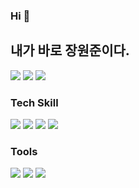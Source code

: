 ### Hi 👋
## 내가 바로 장원준이다.

<a href="https://wonjun1995.tistory.com/"><img src="https://img.shields.io/badge/Blog-FFDD00?style=flat-square&logo=Buy Me A Coffee&logoColor=black"/></a> <img src="https://img.shields.io/badge/wonjun1995@naver.com-EA4335?style=flat-square&logo=Gmail&logoColor=white"/> <a href="https://www.instagram.com/jangwonjunn/"><img src="https://img.shields.io/badge/jangwonjunn-E4405F?style=flat-square&logo=Instagram&logoColor=white"/></a>

### Tech Skill
<img src="https://img.shields.io/badge/Spring-6DB33F?style=flat-square&logo=Spring&logoColor=white"/> <img src="https://img.shields.io/badge/Node.js-339933?style=flat-square&logo=Node.js&logoColor=white"/> <img src="https://img.shields.io/badge/JavaScript-F7DF1E?style=flat-square&logo=javascript&logoColor=black"/> <img src="https://img.shields.io/badge/MySQL-4479A1?style=flat-square&logo=MySQL&logoColor=white"/>

### Tools
<img src="https://img.shields.io/badge/Git-F05032?style=flat-square&logo=git&logoColor=white"/> <img src="https://img.shields.io/badge/Visual Studio Code-007ACC?style=flat-square&logo=Visual Studio Code&logoColor=white"/> <img src="https://img.shields.io/badge/WebStorm-000000?style=flat-square&logo=WebStorm&logoColor=white"/> 
<!--
**wonjun1995/wonjun1995** is a ✨ _special_ ✨ repository because its `README.md` (this file) appears on your GitHub profile.

Here are some ideas to get you started:

- 🔭 I’m currently working on ...
- 🌱 I’m currently learning ...
- 👯 I’m looking to collaborate on ...
- 🤔 I’m looking for help with ...
- 💬 Ask me about ...
- 📫 How to reach me: ...
- 😄 Pronouns: ...
- ⚡ Fun fact: ...
-->
